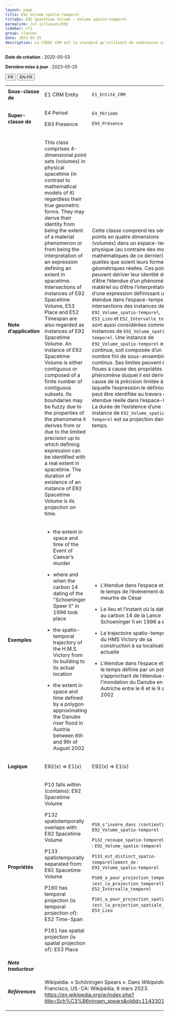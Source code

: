 ```yaml
---
layout: page
title: E92 Volume spatio-temporel
titleEn: E92 Spacetime Volume - Volume spatio-temporel
permalink: /v7.1/classes/E92
sidebar: v71
group: classes
date: 2023-05-25
description: Le CIDOC CRM est le standard qu’utilisent de nombreuses organisations pour l’échange et l’intégration de jeux de données et de spécifications patrimoniales. Il est développé et maintenu à jour exclusivement en anglais par le CRM SIG, un sous-groupe du Conseil international des musées (ICOM). Ceci est une traduction officielle en français développée par la Traduction en français du CIDOC CRM, une initiative qui offre une version française à jour et accessible ouvertement et gratuitement du standard CIDOC CRM et en démocratise l'usage dans la communauté patrimoniale francophone. ------------ The CIDOC CRM is the standard used by many heritage organizations for the exchange and integration of museum collection datasets and specifications. It is developed and maintained exclusively in English by the CRM SIG, a subgroup of the International Council of Museums (ICOM). This is an official translation developed by the Traduction en français du CIDOC CRM, an initiative offering an open, up-to-date, and free French version of the CIDOC CRM standard, and democratizing its use in the francophone heritage community.
---
```


**Date de création** : 2020-05-03

**Dernière mise à jour** : 2023-05-25

<div class="lang-buttons">
 <button id="fr" class="activate">FR</button>
 <button id="en-fr">EN-FR</button>
</div>

<table>
<tbody>
<tr>
<td><strong>Sous-classe de</strong></td>
<td class="en">
<p>E1 CRM Entity</p>
</td>
<td>
<p><code class="language-plaintext highlighter-rouge">E1_Entité_CRM</code></p>
</td>
</tr>
<tr>
<td><strong>Super-classe de</strong></td>
<td class="en">
<p>E4 Period</p>
<p>E93 Presence</p>
</td>
<td>
<p><code class="language-plaintext highlighter-rouge">E4_Période</code></p>
<p><code class="language-plaintext highlighter-rouge">E93_Présence</code></p>
</td>
</tr>
<tr>
<td><strong>Note d’application</strong></td>
<td class="en">
<p>This class comprises 4-dimensional point sets (volumes) in physical spacetime (in contrast to mathematical models of it) regardless their true geometric forms. They may derive their identity from being the extent of a material phenomenon or from being the interpretation of an expression defining an extent in spacetime. Intersections of instances of E92 Spacetime Volume, E53 Place and E52 Timespan are also regarded as instances of E92 Spacetime Volume. An instance of E92 Spacetime Volume is either contiguous or composed of a finite number of contiguous subsets. Its boundaries may be fuzzy due to the properties of the phenomena it derives from or due to the limited precision up to which defining expression can be identified with a real extent in spacetime. The duration of existence of an instance of E92 Spacetime Volume is its projection on time.</p>
</td>
<td>
<p>Cette classe comprend les séries de points en quatre dimensions (volumes) dans un espace-temps physique (au contraire des modèles mathématiques de ce dernier), quelles que soient leurs formes géométriques réelles. Ces points peuvent dériver leur identité du fait d’être l’étendue d’un phénomène matériel ou d’être l’interprétation d’une expression définissant une étendue dans l’espace-temps. Les intersections des instances de <code class="language-plaintext highlighter-rouge">E92_Volume_spatio-temporel</code>, <code class="language-plaintext highlighter-rouge">E53_Lieu</code> et <code class="language-plaintext highlighter-rouge">E52_Intervalle_temporel</code> sont aussi considérées comme des instances de <code class="language-plaintext highlighter-rouge">E92_Volume_spatio-temporel</code>. Une instance de <code class="language-plaintext highlighter-rouge">E92_Volume_spatio-temporel</code> est soit continue, soit composée d’un nombre fini de sous-ensembles continus. Ses limites peuvent être floues à cause des propriétés du phénomène duquel il est dérivé ou à cause de la précision limitée à laquelle l’expression le définissant peut être identifiée au travers d’une étendue réelle dans l’espace-temps. La durée de l’existence d’une instance de <code class="language-plaintext highlighter-rouge">E92_Volume_spatio-temporel</code> est sa projection dans le temps.</p>
</td>
</tr>
<tr>
<td><strong>Exemples</strong></td>
<td class="en">
<ul>
<li><p>the extent in space and time of the Event of Caesar’s murder</p>
</li>
<li><p>where and when the carbon 14 dating of the "Schoeninger Speer II" in 1996 took place</p>
</li>
<li><p>the spatio-temporal trajectory of the H.M.S. Victory from its building to its actual location</p>
</li>
<li><p>the extent in space and time defined by a polygon approximating the Danube river flood in Austria between 6th and 9th of August 2002</p>
</li>
</ul>
</td>
<td>
<ul>
<li><p>L’étendue dans l’espace et dans le temps de l’évènement du meurtre de César</p>
</li>
<li><p>Le lieu et l’instant où la datation au carbon 14 de la Lance Schoeninger II en 1996 a eu lieu</p>
</li>
<li><p>La trajectoire spatio-temporelle du HMS Victory de sa construction à sa localisation actuelle</p>
</li>
<li><p>L’étendue dans l’espace et dans le temps définie par un polygone s’approchant de l’étendue de l'inondation du Danube en Autriche entre le 6 et le 9 août 2002</p>
</li>
</ul>
</td>
</tr>
<tr>
<td><strong>Logique</strong></td>
<td class="en">
<p>E92(x) ⇒ E1(x)</p>
</td>
<td>
<p>E92(x) ⇒ E1(x)</p>
</td>
</tr>
<tr>
<td><strong>Propriétés</strong></td>
<td class="en">
<p>P10 falls within (contains): E92 Spacetime Volume</p>
<p>P132 spatiotemporally overlaps with: E92 Spacetime Volume</p>
<p>P133 spatiotemporally separated from: E92 Spacetime Volume</p>
<p>P160 has temporal projection (is temporal projection of): E52 Time-Span</p>
<p>P161 has spatial projection (is spatial projection of): E53 Place</p>
</td>
<td>
<p><code class="language-plaintext highlighter-rouge">P10_s’insère_dans</code><code class="language-plaintext highlighter-rouge"> </code><code class="language-plaintext highlighter-rouge">(contient)</code> : <code class="language-plaintext highlighter-rouge">E92_Volume_spatio-temporel</code></p>
<p><code class="language-plaintext highlighter-rouge">P132_recoupe_spatio-temporellement</code> : <code class="language-plaintext highlighter-rouge">E92_Volume_spatio-temporel</code></p>
<p><code class="language-plaintext highlighter-rouge">P133_est_distinct_spatio-temporellement_de</code> : <code class="language-plaintext highlighter-rouge">E92_Volume_spatio-temporel</code></p>
<p><code class="language-plaintext highlighter-rouge">P160_a_pour_projection_temporelle (est_la_projection_temporelle_de)</code> : <code class="language-plaintext highlighter-rouge">E52_Intervalle_temporel</code></p>
<p><code class="language-plaintext highlighter-rouge">P161_a_pour_projection_spatiale (est_la_projection_spatiale_de)</code> : <code class="language-plaintext highlighter-rouge">E53_Lieu</code></p>
</td>
</tr>
<tr>
<td><strong><em>Note traducteur</em></strong></td>
<td colspan="2">
</td>
</tr>
<tr>
<td><strong><em>Références</em></strong></td>
<td colspan="2">
<p>Wikipédia. « Schöningen Spears ». Dans <em>Wikipédia</em>. San Francisco, US-CA: Wikipédia, 6 mars 2023.<a href="https://en.wikipedia.org/w/index.php?title=Sch%C3%B6ningen_spears&oldid=1143301875"><span class="underline"> </span></a><a href="https://en.wikipedia.org/w/index.php?title=Sch%C3%B6ningen_spears&oldid=1143301875"><span class="underline">https://en.wikipedia.org/w/index.php?title=Sch%C3%B6ningen_spears&oldid=1143301875</span></a>.</p>
</td>
</tr>
</tbody>
</table>
